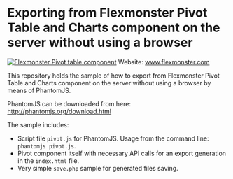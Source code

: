 # Exporting from Flexmonster Pivot Table and Charts component on the server without using a browser
[![Flexmonster Pivot table component](https://s3.amazonaws.com/flexmonster/github/fm-github-cover.png)](http://flexmonster.com)
Website: www.flexmonster.com

This repository holds the sample of how to export from Flexmonster Pivot Table and Charts component on the server without using a browser by means of PhantomJS.

PhantomJS can be downloaded from here: http://phantomjs.org/download.html

The sample includes:
- Script file `pivot.js` for PhantomJS. Usage from the command line: `phantomjs pivot.js`.
- Pivot component itself with necessary API calls for an export generation in the `index.html` file.
- Very simple `save.php` sample for generated files saving.

